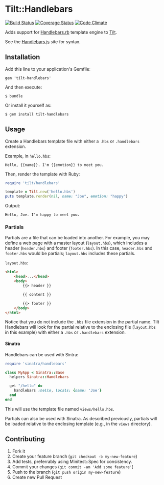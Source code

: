 # Tilt::Handlebars
[![Build Status](https://travis-ci.org/jimothyGator/tilt-handlebars.png?branch=develop)](https://travis-ci.org/jimothyGator/tilt-handlebars)
[![Coverage Status](https://coveralls.io/repos/jimothyGator/tilt-handlebars/badge.png)](https://coveralls.io/r/jimothyGator/tilt-handlebars)
[![Code Climate](https://codeclimate.com/github/jimothyGator/tilt-handlebars.png)](https://codeclimate.com/github/jimothyGator/tilt-handlebars)

Adds support for [Handlebars.rb](https://github.com/cowboyd/handlebars.rb) template 
engine to [Tilt](https://github.com/rtomayko/tilt).

See the [Handlebars.js](http://handlebarsjs.com) site for syntax.

## Installation

Add this line to your application's Gemfile:

    gem 'tilt-handlebars'

And then execute:

    $ bundle

Or install it yourself as:

    $ gem install tilt-handlebars

## Usage

Create a Handlebars template file with either a `.hbs` or `.handlebars` extension. 

Example, in `hello.hbs`:

```
Hello, {{name}}. I'm {{emotion}} to meet you.
```

Then, render the template with Ruby:

```ruby
require 'tilt/handlebars'

template = Tilt.new('hello.hbs')
puts template.render(nil, name: "Joe", emotion: "happy")
```

Output:

	Hello, Joe. I'm happy to meet you.

### Partials

Partials are a file that can be loaded into another. For example, you may define a web page with 
a master layout (`layout.hbs`), which includes a header (`header.hbs`) and footer (`footer.hbs`).
In this case, `header.hbs` and `footer.hbs` would be partials; `layout.hbs` includes these partials.

`layout.hbs`:

```html
<html>
	<head>...</head>
	<body>
		{{> header }}

		{{ content }}

		{{> footer }}
	</body>
</html>
```

Notice that you do not include the `.hbs` file extension in the partial name. Tilt Handlebars 
will look for the partial relative to the enclosing file (`layout.hbs` in this example) with
either a `.hbs` or `.handlebars` extension.

#### Sinatra

Handlebars can be used with Sintra:

```ruby
require 'sinatra/handlebars'

class MyApp < Sinatra::Base
  helpers Sinatra::Handlebars

  get "/hello" do
    handlebars :hello, locals: {name: 'Joe'}
  end
end
```

This will use the template file named `views/hello.hbs`.

Partials can also be used with Sinatra. As described previously, partials will be loaded
relative to the enclosing template (e.g., in the `views` directory).

## Contributing

1. Fork it
2. Create your feature branch (`git checkout -b my-new-feature`)
3. Add tests, preferrably using Minitest::Spec for consistency.
4. Commit your changes (`git commit -am 'Add some feature'`)
5. Push to the branch (`git push origin my-new-feature`)
6. Create new Pull Request
